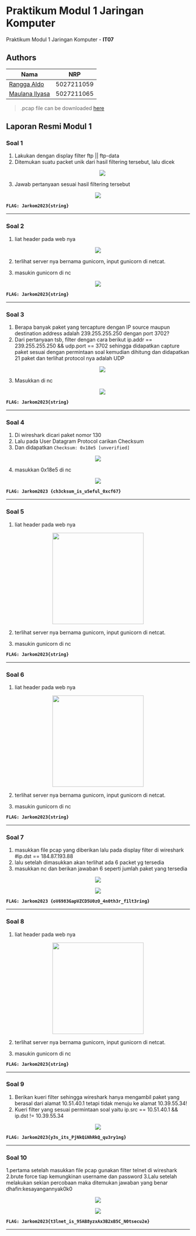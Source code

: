 # Praktikum Modul 1 Jaringan Komputer

Praktikum Modul 1 Jaringan Komputer - **IT07**

## Authors

| Nama                                                | NRP        |
| --------------------------------------------------- | ---------- |
| [Rangga Aldo](https://www.github.com/ranggaaldosas) | 5027211059 |
| [Maulana Ilyasa](https://www.github.com/xxx)        | 5027211065 |

> .pcap file can be downloaded [here](https://drive.google.com/drive/folders/1Jm2cuNbowi4W20roqYETuWLNqjSAEgQx)

## Laporan Resmi Modul 1

### Soal 1

1. Lakukan dengan display filter ftp || ftp-data
2. Ditemukan suatu packet unik dari hasil filtering tersebut, lalu dicek
   <p align="center">
    <img src="https://i.ibb.co/c82NmMB/1695384489491.jpg">
4. Jawab pertanyaan sesuai hasil filtering tersebut
<p align="center">
    <img src="https://i.ibb.co/tL6nBbD/1695384514023.jpg">
    
**`FLAG: Jarkom2023{string}`**

---

### Soal 2

1. liat header pada web nya
<p align="center">
    <img src="https://i.ibb.co/ZGYXZWT/1695384527680.jpg">

2. terlihat server nya bernama gunicorn, input gunicorn di netcat.

3. masukin gunicorn di nc
<p align="center">
    <img src="https://i.ibb.co/BwjpxmZ/1695384542387.jpg">

**`FLAG: Jarkom2023{string}`**

---

### Soal 3

1. Berapa banyak paket yang tercapture dengan IP source maupun destination address adalah 239.255.255.250 dengan port 3702?
2. Dari pertanyaan tsb, filter dengan cara berikut ip.addr == 239.255.255.250 && udp.port == 3702 sehingga didapatkan capture paket sesuai dengan permintaan soal kemudian dihitung dan didapatkan 21 paket dan terlihat protocol nya adalah UDP
   <p align="center">
    <img src="https://i.ibb.co/Y8jWJCK/1695384554735.jpg">
4. Masukkan di nc
   <p align="center">
    <img src="https://i.ibb.co/xzy1535/1695384563405.jpg">


**`FLAG: Jarkom2023{string}`**

---


### Soal 4

1. Di wireshark dicari paket nomor 130
2. Lalu pada User Datagram Protocol carikan Checksum
3. Dan didapatkan `Checksum: 0x18e5 [unverified]`

<p align="center">
    <img src=https://i.ibb.co/DpF1Ns6/image.png>
    
4. masukkan 0x18e5  di nc

<p align="center">
    <img src=https://i.ibb.co/6nVdD32/image.png>

**`FLAG: Jarkom2023 {ch3cksum_is_u5eful_0xcf67}`**

---

### Soal 5

1. liat header pada web nya
<p align="center">
    <img src=https://i.ibb.co/hZBs225/IMG-4129.jpg" width=250 length=250>

2. terlihat server nya bernama gunicorn, input gunicorn di netcat.

3. masukin gunicorn di nc

**`FLAG: Jarkom2023{string}`**

---

### Soal 6

1. liat header pada web nya
<p align="center">
    <img src=https://i.ibb.co/hZBs225/IMG-4129.jpg" width=250 length=250>

2. terlihat server nya bernama gunicorn, input gunicorn di netcat.

3. masukin gunicorn di nc

**`FLAG: Jarkom2023{string}`**

---

### Soal 7

1. masukkan file pcap yang diberikan lalu pada display filter di wireshark #ip.dst == 184.87.193.88
2. lalu setelah dimasukkan akan terlihat ada 6 packet yg tersedia
3. masukkan nc dan berikan jawaban 6 seperti jumlah paket yang tersedia

<p align="center">
    <img src=https://i.ibb.co/nM0cQGC/image.png>
<p align="center">
    <img src=https://i.ibb.co/wJ63krd/image.png>
    
**`FLAG: Jarkom2023 {oV6983GapVZCD5U0zO_4n0th3r_f1lt3ring}`**

---

### Soal 8

1. liat header pada web nya
<p align="center">
    <img src=https://i.ibb.co/hZBs225/IMG-4129.jpg" width=250 length=250>

2. terlihat server nya bernama gunicorn, input gunicorn di netcat.

3. masukin gunicorn di nc

**`FLAG: Jarkom2023{string}`**

---

### Soal 9

1. Berikan kueri filter sehingga wireshark hanya mengambil paket yang berasal dari alamat 10.51.40.1 tetapi tidak menuju ke alamat 10.39.55.34!
2. Kueri filter yang sesuai permintaan soal yaitu ip.src == 10.51.40.1 && ip.dst != 10.39.55.34

<p align="center">
    <img src="https://i.ibb.co/mBDQKkM/image.png">


**`FLAG: Jarkom2023{y3s_its_PjNkQiNhRkQ_qu3ry1ng}`**

---

### Soal 10

1.pertama setelah masukkan file pcap gunakan filter telnet di wireshark
2.brute force tiap kemungkinan username dan password
3.Lalu setelah melakukan sekian percobaan maka ditemukan jawaban yang benar dhafin:kesayangannyak0k0

<p align="center">
    <img src="https://i.ibb.co/Hp27c6d/image.png">

<p align="center">
    <img src=https://i.ibb.co/58T8GdN/image.png>

**`FLAG: Jarkom2023{t3lnet_is_95AB8yzxAx3B2xB5C_N0tsecu2e}`**

---











